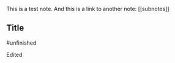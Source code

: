 This is a test note. And this is a link to another note: [[subnotes]]

## Title

#unfinished

Edited